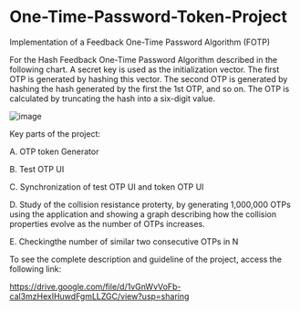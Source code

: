 # One-Time-Password-Token-Project

Implementation of a Feedback One-Time Password Algorithm (FOTP)

For the Hash Feedback One-Time Password Algorithm described in the following chart. A secret key is used as the initialization vector. The first OTP is generated by  hashing this vector. The second OTP is generated by hashing the hash generated by the first the 1st OTP, and so on. The OTP is calculated by truncating the hash into a six-digit value.

![image](https://user-images.githubusercontent.com/104933413/201512754-c0562e1d-c21b-4f8f-b992-80ffee955be2.png)

Key parts of the project:

A.	OTP token Generator

B.	Test OTP UI

C.	Synchronization of test OTP UI and token OTP UI

D.  Study of the collision resistance proterty, by generating 1,000,000 OTPs using the application and showing a graph describing how the collision properties evolve as the number of OTPs increases.

E.  Checkingthe number of similar two consecutive OTPs in N

To see the complete description and guideline of the project, access the following link:

https://drive.google.com/file/d/1vGnWvVoFb-cal3mzHexIHuwdFgmLLZGC/view?usp=sharing
